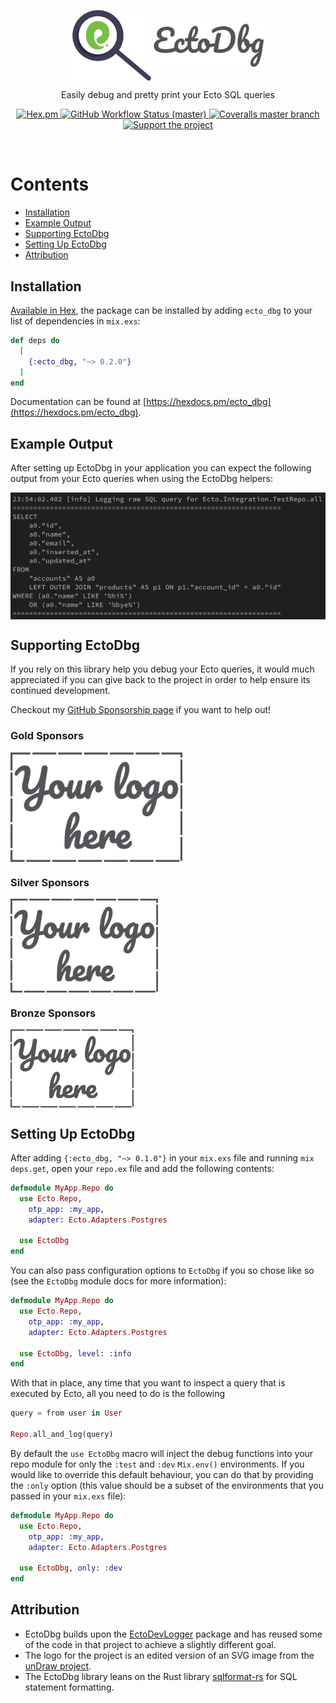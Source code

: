 <p align="center">
  <img align="center" width="25%" src="guides/images/logo.png" alt="EctoDbg Elixir Logo">
  <img align="center" width="35%" src="guides/images/logo_name.png" alt="EctoDbg title">
</p>

<p align="center">
  Easily debug and pretty print your Ecto SQL queries
</p>

<p align="center">
  <a href="https://hex.pm/packages/ecto_dbg">
    <img alt="Hex.pm" src="https://img.shields.io/hexpm/v/ecto_dbg?style=for-the-badge">
  </a>

  <a href="https://github.com/akoutmos/ecto_dbg/actions">
    <img alt="GitHub Workflow Status (master)"
    src="https://img.shields.io/github/actions/workflow/status/akoutmos/ecto_dbg/main.yml?label=Build%20Status&style=for-the-badge&branch=master">
  </a>

  <a href="https://coveralls.io/github/akoutmos/ecto_dbg?branch=master">
    <img alt="Coveralls master branch" src="https://img.shields.io/coveralls/github/akoutmos/ecto_dbg/master?style=for-the-badge">
  </a>

  <a href="https://github.com/sponsors/akoutmos">
    <img alt="Support the project" src="https://img.shields.io/badge/Support%20the%20project-%E2%9D%A4-lightblue?style=for-the-badge">
  </a>
</p>

<br>

# Contents

- [Installation](#installation)
- [Example Output](#example-output)
- [Supporting EctoDbg](#supporting-ectodbg)
- [Setting Up EctoDbg](#setting-up-ectodbg)
- [Attribution](#attribution)

## Installation

[Available in Hex](https://hex.pm/packages/ecto_dbg), the package can be installed by adding `ecto_dbg` to your list of
dependencies in `mix.exs`:

```elixir
def deps do
  [
    {:ecto_dbg, "~> 0.2.0"}
  ]
end
```

Documentation can be found at [https://hexdocs.pm/ecto_dbg](https://hexdocs.pm/ecto_dbg).

## Example Output

After setting up EctoDbg in your application you can expect the following output from your Ecto queries when using the
EctoDbg helpers:

<img align="center" src="guides/images/example_output.png" alt="EctoDbg example output">

## Supporting EctoDbg

If you rely on this library help you debug your Ecto queries, it would much appreciated if you can give back
to the project in order to help ensure its continued development.

Checkout my [GitHub Sponsorship page](https://github.com/sponsors/akoutmos) if you want to help out!

### Gold Sponsors

<a href="https://github.com/sponsors/akoutmos/sponsorships?sponsor=akoutmos&tier_id=58083">
  <img align="center" height="175" src="guides/images/your_logo_here.png" alt="Support the project">
</a>

### Silver Sponsors

<a href="https://github.com/sponsors/akoutmos/sponsorships?sponsor=akoutmos&tier_id=58082">
  <img align="center" height="150" src="guides/images/your_logo_here.png" alt="Support the project">
</a>

### Bronze Sponsors

<a href="https://github.com/sponsors/akoutmos/sponsorships?sponsor=akoutmos&tier_id=17615">
  <img align="center" height="125" src="guides/images/your_logo_here.png" alt="Support the project">
</a>

## Setting Up EctoDbg

After adding `{:ecto_dbg, "~> 0.1.0"}` in your `mix.exs` file and running `mix deps.get`, open your `repo.ex` file and
add the following contents:

```elixir
defmodule MyApp.Repo do
  use Ecto.Repo,
    otp_app: :my_app,
    adapter: Ecto.Adapters.Postgres

  use EctoDbg
end
```

You can also pass configuration options to `EctoDbg` if you so chose like so (see the `EctoDbg` module docs
for more information):

```elixir
defmodule MyApp.Repo do
  use Ecto.Repo,
    otp_app: :my_app,
    adapter: Ecto.Adapters.Postgres

  use EctoDbg, level: :info
end
```

With that in place, any time that you want to inspect a query that is executed by Ecto, all you need to do
is the following

```elixir
query = from user in User

Repo.all_and_log(query)
```

By default the `use EctoDbg` macro will inject the debug functions into your repo module for only the `:test` and `:dev`
`Mix.env()` environments. If you would like to override this default behaviour, you can do that by providing the `:only`
option (this value should be a subset of the environments that you passed in your `mix.exs` file):

```elixir
defmodule MyApp.Repo do
  use Ecto.Repo,
    otp_app: :my_app,
    adapter: Ecto.Adapters.Postgres

  use EctoDbg, only: :dev
end
```

## Attribution

- EctoDbg builds upon the [EctoDevLogger](https://github.com/fuelen/ecto_dev_logger) package and has reused some of the
  code in that project to achieve a slightly different goal.
- The logo for the project is an edited version of an SVG image from the [unDraw project](https://undraw.co/).
- The EctoDbg library leans on the Rust library [sqlformat-rs](https://github.com/shssoichiro/sqlformat-rs) for SQL
  statement formatting.
